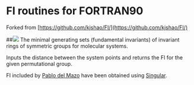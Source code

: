 # FI routines for FORTRAN90

Forked from [https://github.com/kjshao/FI/](https://github.com/kjshao/FI/)

##![](https://github.com/kjshao/FI/raw/master/icon_fi.png)
The minimal generating sets (fundamental invariants) of invariant rings of symmetric groups for molecular systems.



Inputs the distance between the system points and returns the FI for the given 
permutational group.

FI included by [Pablo del Mazo](https://github.com/pablomazo/) have been obtained using
[Singular](https://www.singular.uni-kl.de/).
